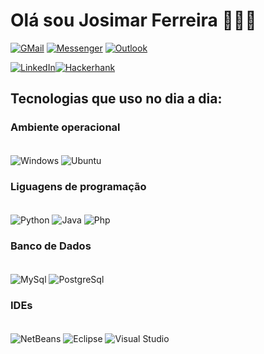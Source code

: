 # Olá sou Josimar Ferreira 🙋🏽‍♂️

[![GMail](https://img.shields.io/badge/Gmail-D14836?style=for-the-badge&logo=gmail&logoColor=white)](https://accounts.google.com/AccountChooser?source=ogb&continue=https%3A%2F%2Fmail.google.com%2Fmail%2Fu%2F0%2F&Email=josimar.f%40aluno.senai.br&ec=GAhAFw)
[![Messenger](https://img.shields.io/badge/Messenger-00B2FF?style=for-the-badge&logo=messenger&logoColor=white)](https://www.facebook.com/josimarcf)
[![Outlook](https://img.shields.io/badge/Microsoft_Outlook-0078D4?style=for-the-badge&logo=microsoft-outlook&logoColor=white)](https://account.microsoft.com/profile/?refd=outlook.live.com)

[![LinkedIn](https://img.shields.io/badge/LinkedIn-0077B5?style=for-the-badge&logo=linkedin&logoColor=white=https://www.linkedin.com/in/josimar-ferreira-7979b0176/)](https://www.linkedin.com/in/josimar-ferreira-7979b0176/)[![Hackerhank](https://img.shields.io/badge/-Hackerrank-2EC866?style=for-the-badge&logo=HackerRank&logoColor=white)](https://www.hackerrank.com/josimar_f)

## Tecnologias que uso no dia a dia:

### Ambiente operacional
<div style="display: inline_block"><br/>
    <img align="center" alt="Windows" src="https://img.shields.io/badge/Windows-0078D6?style=for-the-badge&logo=windows&logoColor=white" />
    <img align="center" alt="Ubuntu" src="https://img.shields.io/badge/Ubuntu-E95420?style=for-the-badge&logo=ubuntu&logoColor=white" />
    <p></p>
</div>


### Liguagens de programação
<div style="display: inline_block"><br/>
    <img align="center" alt="Python" src="https://img.shields.io/badge/Python-3776AB?style=for-the-badge&logo=python&logoColor=white" />
    <img align="center" alt="Java" src="https://img.shields.io/badge/Java-ED8B00?style=for-the-badge&logo=openjdk&logoColor=white" />
    <img align="center" alt="Php" src="https://img.shields.io/badge/PHP-777BB4?style=for-the-badge&logo=php&logoColor=white" />
    <p></p>
</div>

### Banco de Dados
<div style="display: inline_block"><br/>
    <img align="center" alt="MySql" src="https://img.shields.io/badge/MySQL-00000F?style=for-the-badge&logo=mysql&logoColor=white" />
    <img align="center" alt="PostgreSql" src="https://img.shields.io/badge/PostgreSQL-316192?style=for-the-badge&logo=postgresql&logoColor=white"/>
    <p></p>
</div>

### IDEs
<div style="display: inline_block"><br/>
    <img align="center" alt="NetBeans" src="https://img.shields.io/badge/apache%20netbeans-1B6AC6?style=for-the-badge&logo=apache%20netbeans%20IDE&logoColor=white"/>
    <img align="center" alt="Eclipse" src="https://img.shields.io/badge/Eclipse-2C2255?style=for-the-badge&logo=eclipse&logoColor=white"/>
    <img align="center" alt="Visual Studio" src="https://img.shields.io/badge/Visual_Studio-5C2D91?style=for-the-badge&logo=visual%20studio&logoColor=white"/>
</div>
